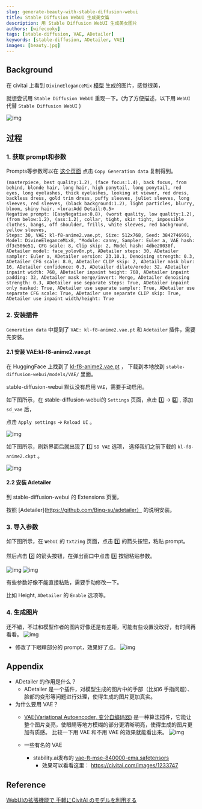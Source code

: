 ```yaml
---
slug: generate-beauty-with-stable-diffusion-webui
title: Stable Diffusion WebUI 生成美女篇
description: 用 Stable Diffusion WebUI 生成美女图片
authors: [wifecooky]
tags: [stable-diffusion, VAE, ADetailer]
keywords: [stable-diffusion, ADetailer, VAE]
images: [beauty.jpg]
---
```


## Background

在 civitai 上看到 `DivineEleganceMix` [模型](https://civitai.com/models/6174?modelVersionId=202455) 生成的图片，感觉很美，

就想尝试用 `Stable Diffusion WebUI` 重现一下。(为了方便描述，以下用 `WebUI` 代替 `Stable Diffusion WebUI` )

![img](beauty_original.jpeg)

## 过程

### 1. 获取 prompt和参数

Prompts等参数可以在 [这个页面](https://civitai.com/images/3222144) 点击 `Copy Generation data` 复制得到。

```text
(masterpiece, best quality:1.2), (face focus:1.4), back focus, from behind, blonde hair, long hair, high ponytail, long ponytail, red eyes, long eyelashes, thick eyelashes, looking at viewer, red dress, backless dress, gold trim dress, puffy sleeves, juliet sleeves, long sleeves, red sleeves, (black background:1.2), light particles, blurry, bloom, shiny hair, <lora:Add Detail:0.5>
Negative prompt: (EasyNegative:0.8), (worst quality, low quality:1.2),
(from below:1.2), (ass:1.2), collar, tight, skin tight, impossible clothes, bangs, off shoulder, frills, white sleeves, red background, yellow sleeves,
Steps: 30, VAE: kl-f8-anime2.vae.pt, Size: 512x768, Seed: 3842746991, Model: DivineEleganceMix8, "Module: canny, Sampler: Euler a, VAE hash: df3c506e51, CFG scale: 8, Clip skip: 2, Model hash: 4dbe20030f, ADetailer model: face_yolov8n.pt, ADetailer steps: 30, ADetailer sampler: Euler a, ADetailer version: 23.10.1, Denoising strength: 0.3, ADetailer CFG scale: 8.0, ADetailer CLIP skip: 2, ADetailer mask blur: 16, ADetailer confidence: 0.3, ADetailer dilate/erode: 32, ADetailer inpaint width: 768, ADetailer inpaint height: 768, ADetailer inpaint padding: 32, ADetailer mask merge/invert: Merge, ADetailer denoising strength: 0.3, ADetailer use separate steps: True, ADetailer inpaint only masked: True, ADetailer use separate sampler: True, ADetailer use separate CFG scale: True, ADetailer use separate CLIP skip: True, ADetailer use inpaint width/height: True
```

### 2. 安装插件

`Generation data` 中提到了 `VAE: kl-f8-anime2.vae.pt` 和 `Adetailer` 插件，需要先安装。

#### 2.1 安装 VAE:kl-f8-anime2.vae.pt

在 HuggingFace 上找到了 [kl-f8-anime2.vae.pt](https://huggingface.co/hakurei/waifu-diffusion-v1-4/blob/main/vae/kl-f8-anime2.ckpt) ，
下载到本地放到 `stable-diffusion-webui/models/VAE/` 里面。

stable-diffusion-webui 默认没有启用 `VAE`，需要手动启用。

如下图所示，在 stable-diffusion-webui的 `Settings` 页面，点击 1️⃣ → 2️⃣ , 添加 `sd_vae` 后，

点击 `Apply settings` → `Reload UI` 。

![img](stable-diffusion-webui-enable-VAE.png)

如下图所示，刷新界面后就出现了 1️⃣ `SD VAE` 选项， 选择我们之前下载的 `kl-f8-anime2.ckpt` 。

![img](stable-diffusion-webui-enable-VAE2.png)

#### 2.2 安装 Adetailer

到 stable-diffusion-webui 的 Extensions 页面，

按照 [Adetailer](https://github.com/Bing-su/adetailer） 的说明安装。

### 3. 导入参数

如下图所示，在 `WebUI` 的 `txt2img` 页面，点击 1️⃣ 的箭头按钮，粘贴 prompt。

然后点击 2️⃣ 的箭头按钮，在弹出窗口中点击 3️⃣ 按钮粘贴参数。

![img](stable-diffusion-webui-import-civitai-prompts-parameters.png)
![img](stable-diffusion-webui-import-civitai-prompts-parameters2.png)

有些参数好像不能直接粘贴，需要手动修改一下。

比如 Height, `ADetailer` 的 `Enable` 选项等。

### 4. 生成图片

还不错，不过和模型作者的图片好像还是有差距，可能有些设置没改好，有时间再看看。
    ![img](beauty_generated_with_vae.png)

* 修改了下眼睛部分的 prompt，效果好了点。
    ![img](beauty_generated_with_vae_red_deep_detailed_eyes.png)


## Appendix

* ADetailer 的作用是什么？
  * ADetailer 是一个插件，对模型生成的图片中的手部（比如6 手指问题）、脸部的变形等问题进行处理，使得生成的图片更加真实。
* 为什么要用 VAE？
  * [VAE(Variational Autoencoder, 变分自编码器)](https://zh.wikipedia.org/wiki/变分自编码器) 是一种算法插件，它能让整个图片变亮，使眼睛等地方模糊的部分更清晰明亮，使得生成的图片更加有质感。
    比较一下用 VAE 和不用 VAE 的效果就能看出来。
    ![img](sd-vae-comparison.jpeg)

  * 一些有名的 VAE
    * stability.ai发布的 [vae-ft-mse-840000-ema.safetensors](https://huggingface.co/stabilityai/sd-vae-ft-mse-original)
      * 效果可以看看这里： https://civitai.com/images/1233747

## Reference

[WebUIの拡張機能で 手軽にCivitAI のモデルを利用する](https://note.com/astropomeai/n/n137a4d92d18c)